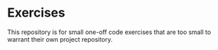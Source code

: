 # Exercises

This repository is for small one-off code exercises that are too small to warrant their own project repository.
